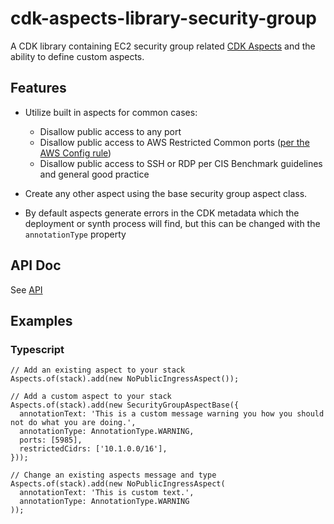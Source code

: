 # cdk-aspects-library-security-group

A CDK library containing EC2 security group related [CDK Aspects](https://docs.aws.amazon.com/cdk/latest/guide/aspects.html) and the ability to define custom aspects.

## Features

* Utilize built in aspects for common cases:

  * Disallow public access to any port
  * Disallow public access to AWS Restricted Common ports ([per the AWS Config rule](https://docs.aws.amazon.com/config/latest/developerguide/restricted-common-ports.html))
  * Disallow public access to SSH or RDP per CIS Benchmark guidelines and general good practice
* Create any other aspect using the base security group aspect class.
* By default aspects generate errors in the CDK metadata which the deployment or synth process will find, but this can be changed with the `annotationType` property

## API Doc

See [API](API.md)

## Examples

### Typescript

```
// Add an existing aspect to your stack
Aspects.of(stack).add(new NoPublicIngressAspect());

// Add a custom aspect to your stack
Aspects.of(stack).add(new SecurityGroupAspectBase({
  annotationText: 'This is a custom message warning you how you should not do what you are doing.',
  annotationType: AnnotationType.WARNING,
  ports: [5985],
  restrictedCidrs: ['10.1.0.0/16'],
}));

// Change an existing aspects message and type
Aspects.of(stack).add(new NoPublicIngressAspect(
  annotationText: 'This is custom text.',
  annotationType: AnnotationType.WARNING
));
```
